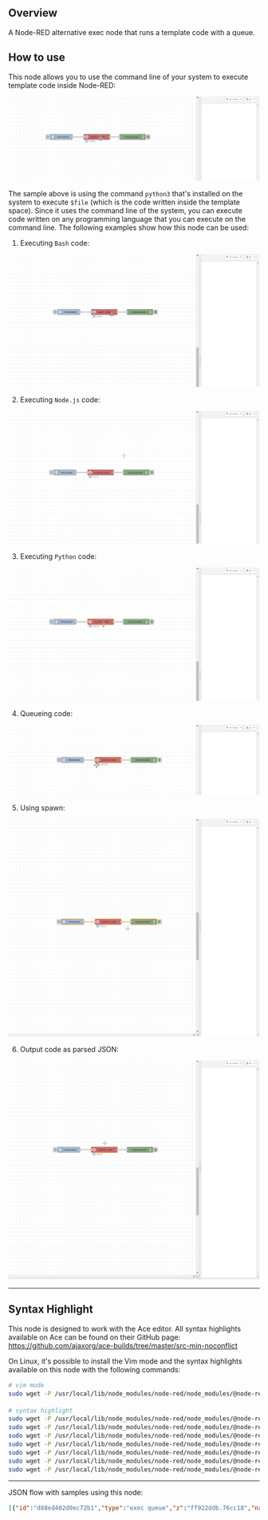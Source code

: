 ## Overview
A Node-RED alternative exec node that runs a template code with a queue.

## How to use

This node allows you to use the command line of your system to execute template code inside Node-RED:

![](https://raw.githubusercontent.com/rafaelmuynarsk/node-red-contrib-exec-queue/main/images/template.gif)

The sample above is using the command `python3` that's installed on the system to execute `$file` (which is the code written inside the template space). Since it uses the command line of the system, you can execute code written on any programming language that you can execute on the command line. The following examples show how this node can be used:

1. Executing `Bash` code:

![](https://raw.githubusercontent.com/rafaelmuynarsk/node-red-contrib-exec-queue/main/images/executing_bash.gif)

2. Executing `Node.js` code:

![](https://raw.githubusercontent.com/rafaelmuynarsk/node-red-contrib-exec-queue/main/images/executing_node.js.gif)

3. Executing `Python` code:

![](https://raw.githubusercontent.com/rafaelmuynarsk/node-red-contrib-exec-queue/main/images/executing_python.gif)

4. Queueing code:

![](https://raw.githubusercontent.com/rafaelmuynarsk/node-red-contrib-exec-queue/main/images/queue.gif)

5. Using spawn:

![](https://raw.githubusercontent.com/rafaelmuynarsk/node-red-contrib-exec-queue/main/images/spawn.gif)

6. Output code as parsed JSON:

![](https://raw.githubusercontent.com/rafaelmuynarsk/node-red-contrib-exec-queue/main/images/output_object.gif)

---

## Syntax Highlight

This node is designed to work with the Ace editor. All syntax highlights available on Ace can be found on their GitHub page: https://github.com/ajaxorg/ace-builds/tree/master/src-min-noconflict

On Linux, it's possible to install the Vim mode and the syntax highlights available on this node with the following commands:

```bash
# vim mode
sudo wget -P /usr/local/lib/node_modules/node-red/node_modules/@node-red/editor-client/public/vendor/ace https://raw.githubusercontent.com/ajaxorg/ace-builds/master/src-min-noconflict/keybinding-vim.js

# syntax highlight
sudo wget -P /usr/local/lib/node_modules/node-red/node_modules/@node-red/editor-client/public/vendor/ace https://raw.githubusercontent.com/ajaxorg/ace-builds/master/src-min-noconflict/mode-sh.js
sudo wget -P /usr/local/lib/node_modules/node-red/node_modules/@node-red/editor-client/public/vendor/ace https://raw.githubusercontent.com/ajaxorg/ace-builds/master/src-min-noconflict/mode-pgsql.js
sudo wget -P /usr/local/lib/node_modules/node-red/node_modules/@node-red/editor-client/public/vendor/ace https://raw.githubusercontent.com/ajaxorg/ace-builds/master/src-min-noconflict/mode-r.js
sudo wget -P /usr/local/lib/node_modules/node-red/node_modules/@node-red/editor-client/public/vendor/ace https://raw.githubusercontent.com/ajaxorg/ace-builds/master/src-min-noconflict/mode-nginx.js
sudo wget -P /usr/local/lib/node_modules/node-red/node_modules/@node-red/editor-client/public/vendor/ace https://raw.githubusercontent.com/ajaxorg/ace-builds/master/src-min-noconflict/mode-apache_conf.js
sudo wget -P /usr/local/lib/node_modules/node-red/node_modules/@node-red/editor-client/public/vendor/ace https://raw.githubusercontent.com/ajaxorg/ace-builds/master/src-min-noconflict/mode-dockerfile.js
sudo wget -P /usr/local/lib/node_modules/node-red/node_modules/@node-red/editor-client/public/vendor/ace https://raw.githubusercontent.com/ajaxorg/ace-builds/master/src-min-noconflict/mode-terraform.js
```

---

JSON flow with samples using this node:

```json
[{"id":"d88ed402d0ec72b1","type":"exec queue","z":"ff922ddb.76cc18","name":"node.js code","currentLine":{"row":0,"column":26},"command":"node $file","debugMode":false,"outputs":1,"useSpawn":"false","field":"payload","fieldType":"msg","format":"javascript","template":"console.log('Hello World')","output":"str","outputEmpty":false,"vimMode":true,"queue":"1","addpayCB":false,"splitLine":false,"cleanQueue":true,"x":390,"y":2680,"wires":[["6e3c4b4a924be99e"]]},{"id":"0b757017d1b2036d","type":"inject","z":"ff922ddb.76cc18","name":"","props":[{"p":"payload"},{"p":"topic","vt":"str"}],"repeat":"","crontab":"","once":false,"onceDelay":0.1,"topic":"","payload":"","payloadType":"date","x":200,"y":2680,"wires":[["d88ed402d0ec72b1"]]},{"id":"6e3c4b4a924be99e","type":"debug","z":"ff922ddb.76cc18","name":"","active":true,"tosidebar":true,"console":false,"tostatus":false,"complete":"false","statusVal":"","statusType":"auto","x":580,"y":2680,"wires":[]},{"id":"f95176bd495277a0","type":"exec queue","z":"ff922ddb.76cc18","name":"bash code","currentLine":{"row":0,"column":18},"command":"bash $file","debugMode":false,"outputs":1,"useSpawn":"false","field":"payload","fieldType":"msg","format":"sh","template":"echo \"Hello World\"\n","output":"str","outputEmpty":false,"vimMode":true,"queue":"1","addpayCB":false,"splitLine":false,"cleanQueue":true,"x":390,"y":2800,"wires":[["b7e4d03852b6627d"]]},{"id":"eddc63eecd0d6953","type":"inject","z":"ff922ddb.76cc18","name":"","props":[{"p":"payload"},{"p":"topic","vt":"str"}],"repeat":"","crontab":"","once":false,"onceDelay":0.1,"topic":"","payload":"","payloadType":"date","x":200,"y":2800,"wires":[["f95176bd495277a0"]]},{"id":"b7e4d03852b6627d","type":"debug","z":"ff922ddb.76cc18","name":"","active":true,"tosidebar":true,"console":false,"tostatus":false,"complete":"false","statusVal":"","statusType":"auto","x":580,"y":2800,"wires":[]},{"id":"ea3450ab0e0dda27","type":"exec queue","z":"ff922ddb.76cc18","name":"python code (template parameters)","currentLine":{"row":0,"column":22},"command":"python3 $file","debugMode":false,"outputs":1,"useSpawn":"false","field":"payload","fieldType":"msg","format":"python","template":"print('{{{payload}}}')","output":"str","outputEmpty":false,"vimMode":true,"queue":"1","addpayCB":false,"splitLine":false,"cleanQueue":true,"x":460,"y":2860,"wires":[["68498b4f87e67150"]]},{"id":"272271b6bea61817","type":"inject","z":"ff922ddb.76cc18","name":"","props":[{"p":"payload"},{"p":"topic","vt":"str"}],"repeat":"","crontab":"","once":false,"onceDelay":0.1,"topic":"","payload":"","payloadType":"date","x":200,"y":2860,"wires":[["ea3450ab0e0dda27"]]},{"id":"68498b4f87e67150","type":"debug","z":"ff922ddb.76cc18","name":"","active":true,"tosidebar":true,"console":false,"tostatus":false,"complete":"false","statusVal":"","statusType":"auto","x":710,"y":2860,"wires":[]},{"id":"bbba0e33b8b86cab","type":"exec queue","z":"ff922ddb.76cc18","name":"python code (parsed json output)","currentLine":{"row":0,"column":1},"command":"python3 $file","debugMode":false,"outputs":1,"useSpawn":"false","field":"payload","fieldType":"msg","format":"python","template":"print('''\n{\n   \"value\": \"Hello World\" \n}\n\n''')","output":"parsedJSON","outputEmpty":false,"vimMode":true,"queue":"1","addpayCB":false,"splitLine":false,"cleanQueue":true,"x":450,"y":3100,"wires":[["7ae446a444d4a341"]]},{"id":"bb6ecec0f6675207","type":"inject","z":"ff922ddb.76cc18","name":"","props":[{"p":"payload"},{"p":"topic","vt":"str"}],"repeat":"","crontab":"","once":false,"onceDelay":0.1,"topic":"","payload":"","payloadType":"date","x":200,"y":3100,"wires":[["bbba0e33b8b86cab"]]},{"id":"7ae446a444d4a341","type":"debug","z":"ff922ddb.76cc18","name":"","active":true,"tosidebar":true,"console":false,"tostatus":false,"complete":"false","statusVal":"","statusType":"auto","x":710,"y":3100,"wires":[]},{"id":"e6245fd12753faf3","type":"exec queue","z":"ff922ddb.76cc18","name":"python code (exec sleep 3)","currentLine":{"row":6,"column":0},"command":"python3 $file","debugMode":false,"outputs":1,"useSpawn":"false","field":"payload","fieldType":"msg","format":"python","template":"import time\n\ntime.sleep(3)\nprint(\"Hello World\")\ntime.sleep(3)\nprint(\"Hello World\")\ntime.sleep(3)\nprint(\"Hello World\")","output":"str","outputEmpty":false,"vimMode":true,"queue":"1","addpayCB":false,"splitLine":false,"cleanQueue":true,"x":440,"y":2980,"wires":[["b184625a4b5a52ed"]]},{"id":"68ff1ea197b44d1f","type":"inject","z":"ff922ddb.76cc18","name":"","props":[{"p":"payload"},{"p":"topic","vt":"str"}],"repeat":"","crontab":"","once":false,"onceDelay":0.1,"topic":"","payload":"","payloadType":"date","x":200,"y":2980,"wires":[["e6245fd12753faf3"]]},{"id":"b184625a4b5a52ed","type":"debug","z":"ff922ddb.76cc18","name":"","active":true,"tosidebar":true,"console":false,"tostatus":false,"complete":"false","statusVal":"","statusType":"auto","x":710,"y":2980,"wires":[]},{"id":"048b906fd13ce0f6","type":"exec queue","z":"ff922ddb.76cc18","name":"python code (spawn sleep 3)","currentLine":{"row":8,"column":0},"command":"python3 -u $file","debugMode":false,"outputs":1,"useSpawn":"true","field":"payload","fieldType":"msg","format":"python","template":"import time\n\ntime.sleep(3)\nprint(\"Hello World\")\ntime.sleep(3)\nprint(\"Hello World\")\ntime.sleep(3)\nprint(\"Hello World\")\n","output":"str","outputEmpty":false,"vimMode":true,"queue":"1","addpayCB":false,"splitLine":false,"cleanQueue":true,"x":440,"y":3040,"wires":[["95ae632e91472810"]]},{"id":"a775b58ae119823f","type":"inject","z":"ff922ddb.76cc18","name":"","props":[{"p":"payload"},{"p":"topic","vt":"str"}],"repeat":"","crontab":"","once":false,"onceDelay":0.1,"topic":"","payload":"","payloadType":"date","x":200,"y":3040,"wires":[["048b906fd13ce0f6"]]},{"id":"95ae632e91472810","type":"debug","z":"ff922ddb.76cc18","name":"","active":true,"tosidebar":true,"console":false,"tostatus":false,"complete":"false","statusVal":"","statusType":"auto","x":710,"y":3040,"wires":[]},{"id":"32c6d7f945cc6d10","type":"exec queue","z":"ff922ddb.76cc18","name":"python code (queue)","currentLine":{"row":3,"column":2},"command":"python3 $file","debugMode":false,"outputs":1,"useSpawn":"false","field":"payload","fieldType":"msg","format":"python","template":"import time\n\ntime.sleep(3)\nprint(\"Hello World\")","output":"str","outputEmpty":false,"vimMode":true,"queue":"3","addpayCB":false,"splitLine":false,"cleanQueue":true,"x":420,"y":2920,"wires":[["c171d12311b34d89"]]},{"id":"3d798f85970b4349","type":"inject","z":"ff922ddb.76cc18","name":"","props":[{"p":"payload"},{"p":"topic","vt":"str"}],"repeat":"","crontab":"","once":false,"onceDelay":0.1,"topic":"","payload":"","payloadType":"date","x":200,"y":2920,"wires":[["32c6d7f945cc6d10"]]},{"id":"c171d12311b34d89","type":"debug","z":"ff922ddb.76cc18","name":"","active":true,"tosidebar":true,"console":false,"tostatus":false,"complete":"false","statusVal":"","statusType":"auto","x":710,"y":2920,"wires":[]},{"id":"523bf687a42cc31f","type":"exec queue","z":"ff922ddb.76cc18","name":"using node.js synchronous code without interfering with the flow","currentLine":{"row":3,"column":11},"command":"node $file","debugMode":false,"outputs":1,"useSpawn":"false","field":"payload","fieldType":"msg","format":"javascript","template":"sleepSync(5000)\nconsole.log('Sync Node.js Hello World')\n\n// function\nfunction sleepSync(ms) {\n  var start = new Date().getTime(), expire = start + ms;\n  while (new Date().getTime() < expire) { }\n  return;\n}","output":"str","outputEmpty":false,"vimMode":true,"queue":"1","addpayCB":false,"splitLine":false,"cleanQueue":true,"x":550,"y":2740,"wires":[["23d228a61895ad97"]]},{"id":"0606fdcb05758e07","type":"inject","z":"ff922ddb.76cc18","name":"","props":[{"p":"payload"},{"p":"topic","vt":"str"}],"repeat":"","crontab":"","once":false,"onceDelay":0.1,"topic":"","payload":"","payloadType":"date","x":200,"y":2740,"wires":[["523bf687a42cc31f"]]},{"id":"23d228a61895ad97","type":"debug","z":"ff922ddb.76cc18","name":"","active":true,"tosidebar":true,"console":false,"tostatus":false,"complete":"false","statusVal":"","statusType":"auto","x":910,"y":2740,"wires":[]}]```


